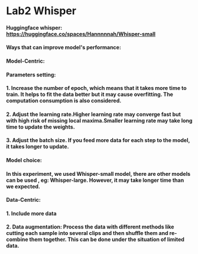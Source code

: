 # Lab2 Whisper
#### Huggingface whisper: https://huggingface.co/spaces/Hannnnnah/Whisper-small
#### Ways that can improve model's performance:
#### Model-Centric:
#### Parameters setting:
#### 1. Increase the number of epoch, which means that it takes more time to train. It helps to fit the data better but it may cause overfitting. The computation consumption is also considered.
#### 2. Adjust the learning rate.Higher learning rate may converge fast but with high risk of missing local maxima.Smaller learning rate may take long time to update the weights. 
#### 3. Adjust the batch size. If you feed more data for each step to the model, it takes longer to update.
#### Model choice:
#### In this experiment, we used Whisper-small model, there are other models can be used , eg: Whisper-large. However, it may take longer time than we expected.

#### Data-Centric:
#### 1. Include more data
#### 2. Data augmentation: Process the data with different methods like cutting each sample into several clips and then shuffle them and re-combine them together. This can be done under the situation of limited data.
